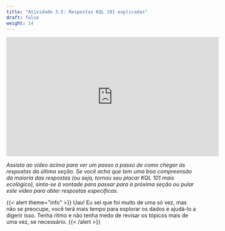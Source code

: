 ```yaml
---
title: "Atividade 3.5: Respostas KQL 101 explicadas"
draft: false
weight: 14
---
```


<p style="text-align: center;"><iframe width="560" height="315" src="https://www.youtube.com/embed/QiWpCGhzlgc" frameborder="0" allow="accelerometer; autoplay; encrypted-media; gyroscope; picture-in-picture" allowfullscreen></iframe></p>


*Assista ao vídeo acima para ver um passo a passo de como chegar às respostas da última seção. Se você acha que tem uma boa compreensão da maioria das respostas (ou seja, tornou seu placar KQL 101 mais ecológico), sinta-se à vontade para passar para a próxima seção ou pular este vídeo para obter respostas específicas.*


{{< alert theme="info" >}} Uau! Eu sei que foi muito de uma só vez, mas não se preocupe, você terá mais tempo para explorar os dados e ajudá-lo a digerir isso. Tenha ritmo e não tenha medo de revisar os tópicos mais de uma vez, se necessário. {{< /alert >}}